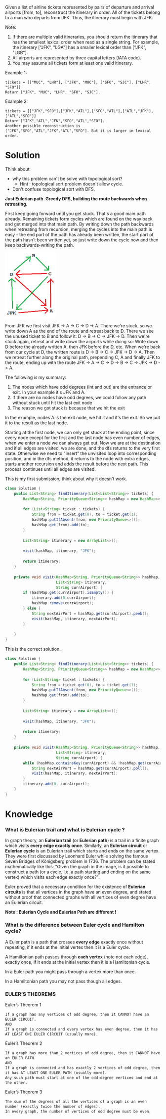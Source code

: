 Given a list of airline tickets represented by pairs of departure and arrival airports [from, to], reconstruct the itinerary in order. All of the tickets belong to a man who departs from JFK. Thus, the itinerary must begin with JFK.

Note:
1. If there are multiple valid itineraries, you should return the itinerary that has the smallest lexical order when read as a single string. For example, the itinerary ["JFK", "LGA"] has a smaller lexical order than ["JFK", "LGB"].
2. All airports are represented by three capital letters (IATA code).
3. You may assume all tickets form at least one valid itinerary.

Example 1:  
```
tickets = [["MUC", "LHR"], ["JFK", "MUC"], ["SFO", "SJC"], ["LHR", "SFO"]]
Return ["JFK", "MUC", "LHR", "SFO", "SJC"].
```

Example 2:  
```
tickets = [["JFK","SFO"],["JFK","ATL"],["SFO","ATL"],["ATL","JFK"],["ATL","SFO"]]
Return ["JFK","ATL","JFK","SFO","ATL","SFO"].
Another possible reconstruction is ["JFK","SFO","ATL","JFK","ATL","SFO"]. But it is larger in lexical order.
```


# Solution

Think about:

* why this problem can't be solve with topological sort? 
   * Hint : topological sort problem doesn't allow cycle.
* Don't confuse topological sort with DFS.

__Just Eulerian path. Greedy DFS, building the route backwards when retreating.__

First keep going forward until you get stuck. That's a good main path already. Remaining tickets form cycles which are found on the way back and get merged into that main path. By writing down the path backwards when retreating from recursion, merging the cycles into the main path is easy - the end part of the path has already been written, the start part of the path hasn't been written yet, so just write down the cycle now and then keep backwards-writing the path.

<img src="https://github.com/Lelouch-Lamperouge-Code-Geass/LeetCode/blob/master/Photos/332.%20Reconstruct%20Itinerary.png">

From JFK we first visit JFK -> A -> C -> D -> A. There we're stuck, so we write down A as the end of the route and retreat back to D. There we see the unused ticket to B and follow it: D -> B -> C -> JFK -> D. Then we're stuck again, retreat and write down the airports while doing so: Write down D before the already written A, then JFK before the D, etc. When we're back from our cycle at D, the written route is D -> B -> C -> JFK -> D -> A. Then we retreat further along the original path, prepending C, A and finally JFK to the route, ending up with the route JFK -> A -> C -> D -> B -> C -> JFK -> D -> A.

The following is my summary:
1. The nodes which have odd degrees (int and out) are the entrance or exit. In your example it's JFK and A.
2. If there are no nodes have odd degrees, we could follow any path without stuck until hit the last exit node
3. The reason we got stuck is because that we hit the exit

In the example, nodes A is the exit node, we hit it and it's the exit. So we put it to the result as the last node.

Starting at the first node, we can only get stuck at the ending point, since every node except for the first and the last node has even number of edges, when we enter a node we can always get out. Now we are at the destination and if all edges are visited, we are done, and the dfs returns to the very first state. Otherwise we need to "insert" the unvisited loop into corresponding position, and in the dfs method, it returns to the node with extra edges, starts another recursion and adds the result before the next path. This process continues until all edges are visited.

This is my first submission, think about why it doesn't work.

```java
class Solution {
    public List<String> findItinerary(List<List<String>> tickets) {
        HashMap<String, PriorityQueue<String>> hashMap = new HashMap<>();
        
        for (List<String> ticket : tickets) {
            String from = ticket.get(0), to = ticket.get(1);
            hashMap.putIfAbsent(from, new PriorityQueue<>());
            hashMap.get(from).add(to);
        }

        List<String> itinerary = new ArrayList<>();
        
        visit(hashMap, itinerary, "JFK");
        
        return itinerary;
    }
    
    private void visit(HashMap<String, PriorityQueue<String>> hashMap,
                       List<String> itinerary,
                       String currAirport) {
        if (hashMap.get(currAirport).isEmpty()) {
            itinerary.add(0,currAirport);
            hashMap.remove(currAirport);
        } else {
            String nextAirPort = hashMap.get(currAirport).peek();
            visit(hashMap, itinerary, nextAirPort);
        }
        
    }
}
```

This is the correct solution.

```java
class Solution {
    public List<String> findItinerary(List<List<String>> tickets) {
        HashMap<String, PriorityQueue<String>> hashMap = new HashMap<>();
        
        for (List<String> ticket : tickets) {
            String from = ticket.get(0), to = ticket.get(1);
            hashMap.putIfAbsent(from, new PriorityQueue<>());
            hashMap.get(from).add(to);
        }

        List<String> itinerary = new ArrayList<>();
        
        visit(hashMap, itinerary, "JFK");
        
        return itinerary;
    }
    
    private void visit(HashMap<String, PriorityQueue<String>> hashMap,
                       List<String> itinerary,
                       String currAirport) {
        while (hashMap.containsKey(currAirport) && !hashMap.get(currAirport).isEmpty()) {
            String nextAirPort = hashMap.get(currAirport).poll();
            visit(hashMap, itinerary, nextAirPort);
        }
        itinerary.add(0, currAirport);
    }
}
```

# Knowledge

### What is Eulerian trail and what is Eulerian cycle ?
In graph theory, an __Eulerian trail__ (or __Eulerian path__) is a trail in a finite graph which visits __every edge exactly once__. Similarly, an __Eulerian circuit__ or __Eulerian cycle__ is an Eulerian trail which starts and ends on the same vertex. They were first discussed by Leonhard Euler while solving the famous Seven Bridges of Königsberg problem in 1736. The problem can be stated mathematically like this: "Given the graph in the image, is it possible to construct a path (or a cycle, i.e. a path starting and ending on the same vertex) which visits each edge exactly once?".

Euler proved that a necessary condition for the existence of __Eulerian circuits__ is that all vertices in the graph have an even degree, and stated without proof that connected graphs with all vertices of even degree have an Eulerian circuit. 

__Note : Eulerian Cycle and Eulerian Path are different !__


### What is the difference between Euler cycle and Hamilton cycle?

A Euler path is a path that crosses __every edge__ exactly once without repeating, if it ends at the initial vertex then it is a Euler cycle.

A Hamiltonian path passes through __each vertex__ (note not each edge), exactly once, if it ends at the initial vertex then it is a Hamiltonian cycle.

In a Euler path you might pass through a vertex more than once.

In a Hamiltonian path you may not pass though all edges.

### EULER’S THEOREMS

Euler’s Theorem 1
```
If a graph has any vertices of odd degree, then it CANNOT have an EULER CIRCUIT.
AND
If a graph is connected and every vertex has even degree, then it has AT LEAST ONE EULER CIRCUIT (usually more).
```

Euler’s Theorem 2
```
If a graph has more than 2 vertices of odd degree, then it CANNOT have an EULER PATH.
AND
If a graph is connected and has exactly 2 vertices of odd degree, then it has AT LEAST ONE EULER PATH (usually more). 
Any such path must start at one of the odd-degree vertices and end at the other.
```

Euler’s Theorem 3
```
The sum of the degrees of all the vertices of a graph is an even number (exactly twice the number of edges). 
In every graph, the number of vertices of odd degree must be even.
```
